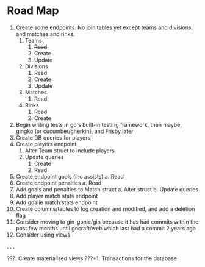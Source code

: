 # Road Map
1. Create some endpoints. No join tables yet except teams and divisions, and matches and rinks.
    1. Teams
        1. ~~Read~~
        2. Create
        3. Update
    2. Divisions
        1. Read
        2. Create
        3. Update
    3. Matches
        1. Read
    4. Rinks
        1. ~~Read~~
        2. Create
2. Begin writing tests in go's built-in testing framework, then maybe, gingko (or cucumber/gherkin), and Frisby later
3. Create DB queries for players
4. Create players endpoint
    1. Alter Team struct to include players
    2. Update queries
        1. Create
        2. Read
5. Create endpoint goals (inc assists)
    a. Read
6. Create endpoint penalties
    a. Read
7. Add goals and penalties to Match struct
    a. Alter struct
    b. Update queries
8. Add player match stats endpoint
9. Add goalie match stats endpoint
10. Create columns/tables to log creation and modified, and add a deletion flag
11. Consider moving to gin-gonic/gin because it has had commits within the past few months until gocraft/web which last had a commit 2 years ago
12. Consider using views

.
.
.

???. Create materialised views
???+1. Transactions for the database
